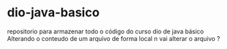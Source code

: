 # dio-java-basico
repositorio para armazenar todo o código do curso dio de java básico
Alterando o conteudo de um arquivo de forma local
n vai alterar o arquivo ?
